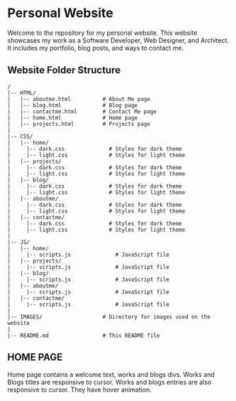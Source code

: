 # Personal Website

Welcome to the repository for my personal website. This website showcases my work as a Software Developer, Web Designer, and Architect. It includes my portfolio, blog posts, and ways to contact me.

## Website Folder Structure

```
/
|-- HTML/
|   |-- aboutme.html          # About Me page
|   |-- blog.html             # Blog page
|   |-- contactme.html        # Contact Me page
|   |-- home.html             # Home page
|   |-- projects.html         # Projects page
|
|-- CSS/
|   |-- home/
|     |-- dark.css              # Styles for dark theme
|     |-- light.css             # Styles for light theme
|   |-- projects/
|     |-- dark.css              # Styles for dark theme
|     |-- light.css             # Styles for light theme
|   |-- blog/
|     |-- dark.css              # Styles for dark theme
|     |-- light.css             # Styles for light theme
|   |-- aboutme/
|     |-- dark.css              # Styles for dark theme
|     |-- light.css             # Styles for light theme
|   |-- contactme/
|     |-- dark.css              # Styles for dark theme
|     |-- light.css             # Styles for light theme
|
|-- JS/
|   |-- home/
|     |-- scripts.js              # JavaScript file
|   |-- projects/
|     |-- scripts.js              # JavaScript file
|   |-- blog/
|     |-- scripts.js              # JavaScript file
|   |-- aboutme/
|     |-- scripts.js              # JavaScript file
|   |-- contactme/
|     |-- scripts.js              # JavaScript file
|
|-- IMAGES/                   # Directory for images used on the website
|
|-- README.md                 # This README file

```
## HOME PAGE
Home page contains a welcome text, works and blogs divs. Works and Blogs titles are responsive to cursor. Works and blogs entries are also responsive to cursor. They have hover animation. 























